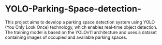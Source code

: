 # YOLO-Parking-Space-detection-
This project aims to develop a parking space detection system using YOLO (You Only Look Once) technology, which enables real-time object detection. The training model is based on the YOLOv11 architecture and uses a dataset containing images of occupied and available parking spaces.
